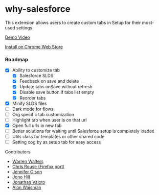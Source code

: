 # why-salesforce

This extension allows users to create custom tabs in Setup for their most-used settings

[Demo Video](https://youtu.be/BtlKRvac9ZQ)

[Install on Chrome Web Store](https://chrome.google.com/webstore/detail/why-salesforce/ghakkjfjpnhpggbkfkeplbefkipfoaod)

### Roadmap

-   [x] Ability to customize tab
    -   [x] Salesforce SLDS
    -   [x] Feedback on save and delete
    -   [x] Update tabs onSave without refresh
    -   [x] Disable save button if tabs list empty
    -   [x] Reorder tabs
-   [x] Minify SLDS files
-   [ ] Dark mode for flows
-   [ ] Org specific tab customization
-   [ ] Highlight tab when user is on that url
-   [x] Open full urls in new tab
-   [ ] Better solutions for waiting until Salesforce setup is completely loaded
-   [ ] Utils class for templates or other shared code
-   [ ] Setting cog by as setup tab for easy access

Contributors

-   [Warren Walters](https://www.linkedin.com/in/walters954/)
-   [Chris Rouse (Firefox port)](https://www.linkedin.com/in/chris-rouse/)
-   [Jennifer Olson](https://www.linkedin.com/in/olsonjenn05/)
-   [Jono Hill](https://github.com/Jono-Hills)
-   [Jonathan Valoto](https://www.linkedin.com/in/jonathan-valoto/)
-   [Alon Waisman](https://www.linkedin.com/in/alonwaisman/)

